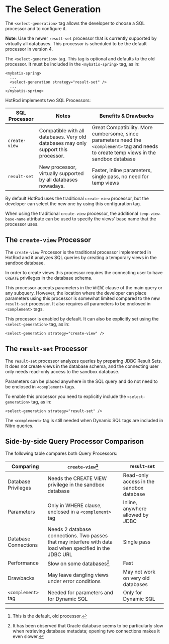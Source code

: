 # The Select Generation

The `<select-generation>` tag allows the developer to choose a SQL processor and to configure it. 

**Note**: Use the newer `result-set` processor that is currently supported by virtually all databases. This processor is scheduled to be the default processor in version 4.

The `<select-generation>` tag. This tag is optional and defaults to the old processor. It must be included in the `<mybatis-spring>` tag, as in:

    <mybatis-spring>
      ...
      <select-generation strategy="result-set" />
      ...
    </mybatis-spring>

HotRod implements two SQL Processors:

| SQL Processor  | Notes | Benefits & Drawbacks |
|----------------|-------|---|
| `create-view` | Compatible with all databases. Very old databases may only support this processor. | Great Compatibility. More cumbersome, since parameters need the `<complement>` tag and needs to create temp views in the sandbox database |
| `result-set` | New processor, virtually supported by all databases nowadays. | Faster, inline parameters, single pass, no need for temp views |

By default HotRod uses the traditional `create-view` processor, but the developer can select the new one by using this configuration tag.

When using the traditional `create-view` processor, the additional `temp-view-base-name` attribute can be used to specify the views' base name that the processor uses.

## The `create-view` Processor

The `create-view` Processor is the traditional processor implemented in HotRod and it analyzes SQL queries by creating a temporary views in 
the sandbox database. 

In order to create views this processor requires the connecting user to have `CREATE` privileges in the database schema.

This processor accepts parameters in the `WHERE` clause of the main query or any subquery. However, the location where the developer
can place parameters using this processor is somewhat limited compared to the new `result-set` processor. It also requires all parameters to be enclosed in
`<complement>` tags.

This processor is enabled by default. It can also be explicitly set using the `<select-generation>` tag, as in:

    <select-generation strategy="create-view" />

## The `result-set` Processor

The `result-set` processor analyzes queries by preparing JDBC Result Sets. It does not create views in the database schema, and
the connecting user only needs read-only access to the sandbox database.

Parameters can be placed anywhere in the SQL query and do not need to be enclosed in `<complement>` tags.

To enable this processor you need to explicitly include the `<select-generation>` tag, as in:

    <select-generation strategy="result-set" />

The `<complement>` tag is still needed when Dynamic SQL tags are included in Nitro queries.

## Side-by-side Query Processor Comparison

The following table compares both Query Processors:

| Comparing  | `create-view`[^1] | `result-set` |
|----------------|-------|---|
| Database Privileges  | Needs the CREATE VIEW privilege in the sandbox database | Read-only access in the sandbox database |
| Parameters   | Only in WHERE clause, enclosed in a `<complement>` tag | Inline, anywhere allowed by JDBC |
| Database Connections | Needs 2 database connections. Two passes that may interfere with data load when specified in the JDBC URL | Single pass |
| Performance          | Slow on some databases[^2] | Fast |
| Drawbacks            | May leave dangling views under error conditions | May not work on very old databases |
| `<complement>` tag | Needed for parameters and for Dynamic SQL | Only for Dynamic SQL |


[^1]: This is the default, old processor.
[^2]: It has been observed that Oracle database seems to be particularly slow when retrieving database metadata; opening two connections
makes it even slower.

 
  
      
